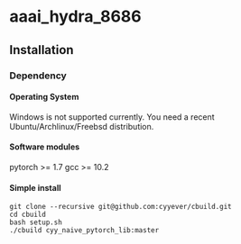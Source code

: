 # aaai_hydra_8686

## Installation

### Dependency

#### Operating System

Windows is not supported currently. You need a recent Ubuntu/Archlinux/Freebsd distribution.

#### Software modules

pytorch >= 1.7
gcc >= 10.2

#### Simple install 

```
git clone --recursive git@github.com:cyyever/cbuild.git
cd cbuild
bash setup.sh
./cbuild cyy_naive_pytorch_lib:master    
```
